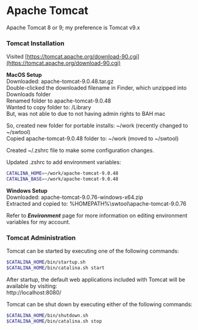 # Apache Tomcat

Apache Tomcat 8 or 9; my preference is Tomcat v9.x

### Tomcat Installation

Visited [https://tomcat.apache.org/download-90.cgi](https://tomcat.apache.org/download-90.cgi)

**MacOS Setup**  
Downloaded: apache-tomcat-9.0.48.tar.gz  
Double-clicked the downloaded filename in Finder, which unzipped into Downloads folder  
Renamed folder to apache-tomcat-9.0.48  
Wanted to copy folder to: /Library  
But, was not able to due to not having admin rights to BAH mac

So, created new folder for portable installs: ~/work (recently changed to ~/swtool)  
Copied apache-tomcat-9.0.48 folder to: ~/work (moved to ~/swtool)

Created ~/.zshrc file to make some configuration changes.

Updated .zshrc to add environment variables:

```bash
CATALINA_HOME=~/work/apache-tomcat-9.0.48
CATALINA_BASE=~/work/apache-tomcat-9.0.48
```

**Windows Setup**  
Downloaded: apache-tomcat-9.0.76-windows-x64.zip  
Extracted and copied to: %HOMEPATH%\swtool\apache-tomcat-9.0.76

Refer to **_Environment_** page for more information on editing environment variables for my account.

### Tomcat Administration

Tomcat can be started by executing one of the following commands:

```bash
$CATALINA_HOME/bin/startup.sh
$CATALINA_HOME/bin/catalina.sh start
```

After startup, the default web applications included with Tomcat will be available by visiting:  
http://localhost:8080/

Tomcat can be shut down by executing either of the following commands:

```bash
$CATALINA_HOME/bin/shutdown.sh
$CATALINA_HOME/bin/catalina.sh stop
```
